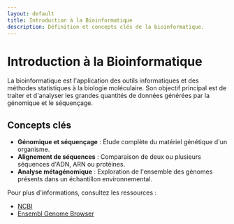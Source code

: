 ```yaml
---
layout: default
title: Introduction à la Bioinformatique
description: Définition et concepts clés de la bioinformatique.
---
```


# Introduction à la Bioinformatique

La bioinformatique est l'application des outils informatiques et des méthodes statistiques à la biologie moléculaire. Son objectif principal est de traiter et d'analyser les grandes quantités de données générées par la génomique et le séquençage.

## Concepts clés
- **Génomique et séquençage** : Étude complète du matériel génétique d'un organisme.
- **Alignement de séquences** : Comparaison de deux ou plusieurs séquences d'ADN, ARN ou protéines.
- **Analyse métagénomique** : Exploration de l'ensemble des génomes présents dans un échantillon environnemental.

Pour plus d'informations, consultez les ressources :
- [NCBI](https://www.ncbi.nlm.nih.gov)
- [Ensembl Genome Browser](https://www.ensembl.org)

